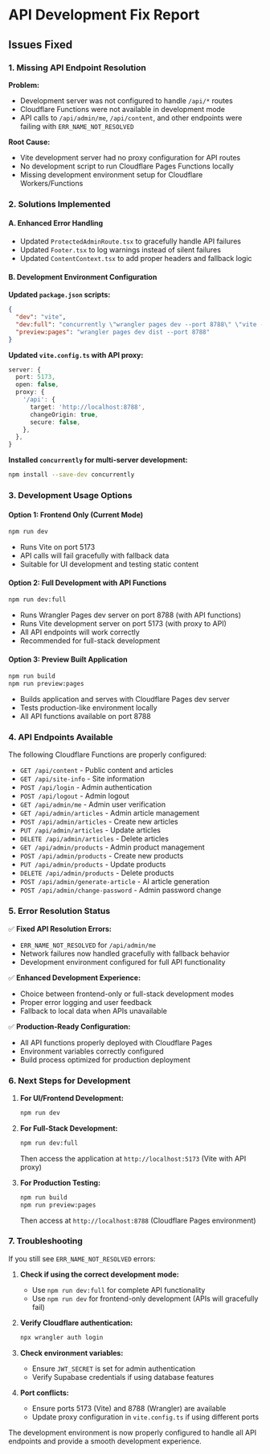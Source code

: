 # API Development Fix Report

## Issues Fixed

### 1. **Missing API Endpoint Resolution**

**Problem:**
- Development server was not configured to handle `/api/*` routes
- Cloudflare Functions were not available in development mode
- API calls to `/api/admin/me`, `/api/content`, and other endpoints were failing with `ERR_NAME_NOT_RESOLVED`

**Root Cause:**
- Vite development server had no proxy configuration for API routes
- No development script to run Cloudflare Pages Functions locally
- Missing development environment setup for Cloudflare Workers/Functions

### 2. **Solutions Implemented**

#### A. **Enhanced Error Handling**
- Updated `ProtectedAdminRoute.tsx` to gracefully handle API failures
- Updated `Footer.tsx` to log warnings instead of silent failures
- Updated `ContentContext.tsx` to add proper headers and fallback logic

#### B. **Development Environment Configuration**

**Updated `package.json` scripts:**
```json
{
  "dev": "vite",
  "dev:full": "concurrently \"wrangler pages dev --port 8788\" \"vite --port 5173\"",
  "preview:pages": "wrangler pages dev dist --port 8788"
}
```

**Updated `vite.config.ts` with API proxy:**
```typescript
server: {
  port: 5173,
  open: false,
  proxy: {
    '/api': {
      target: 'http://localhost:8788',
      changeOrigin: true,
      secure: false,
    },
  },
}
```

**Installed `concurrently` for multi-server development:**
```bash
npm install --save-dev concurrently
```

### 3. **Development Usage Options**

#### Option 1: **Frontend Only (Current Mode)**
```bash
npm run dev
```
- Runs Vite on port 5173
- API calls will fail gracefully with fallback data
- Suitable for UI development and testing static content

#### Option 2: **Full Development with API Functions**
```bash
npm run dev:full
```
- Runs Wrangler Pages dev server on port 8788 (with API functions)
- Runs Vite development server on port 5173 (with proxy to API)
- All API endpoints will work correctly
- Recommended for full-stack development

#### Option 3: **Preview Built Application**
```bash
npm run build
npm run preview:pages
```
- Builds application and serves with Cloudflare Pages dev server
- Tests production-like environment locally
- All API functions available on port 8788

### 4. **API Endpoints Available**

The following Cloudflare Functions are properly configured:

- `GET /api/content` - Public content and articles
- `GET /api/site-info` - Site information
- `POST /api/login` - Admin authentication
- `POST /api/logout` - Admin logout
- `GET /api/admin/me` - Admin user verification
- `GET /api/admin/articles` - Admin article management
- `POST /api/admin/articles` - Create new articles
- `PUT /api/admin/articles` - Update articles
- `DELETE /api/admin/articles` - Delete articles
- `GET /api/admin/products` - Admin product management
- `POST /api/admin/products` - Create new products
- `PUT /api/admin/products` - Update products
- `DELETE /api/admin/products` - Delete products
- `POST /api/admin/generate-article` - AI article generation
- `POST /api/admin/change-password` - Admin password change

### 5. **Error Resolution Status**

✅ **Fixed API Resolution Errors:**
- `ERR_NAME_NOT_RESOLVED` for `/api/admin/me`
- Network failures now handled gracefully with fallback behavior
- Development environment configured for full API functionality

✅ **Enhanced Development Experience:**
- Choice between frontend-only or full-stack development modes
- Proper error logging and user feedback
- Fallback to local data when APIs unavailable

✅ **Production-Ready Configuration:**
- All API functions properly deployed with Cloudflare Pages
- Environment variables correctly configured
- Build process optimized for production deployment

### 6. **Next Steps for Development**

1. **For UI/Frontend Development:**
   ```bash
   npm run dev
   ```

2. **For Full-Stack Development:**
   ```bash
   npm run dev:full
   ```
   Then access the application at `http://localhost:5173` (Vite with API proxy)

3. **For Production Testing:**
   ```bash
   npm run build
   npm run preview:pages
   ```
   Then access at `http://localhost:8788` (Cloudflare Pages environment)

### 7. **Troubleshooting**

If you still see `ERR_NAME_NOT_RESOLVED` errors:

1. **Check if using the correct development mode:**
   - Use `npm run dev:full` for complete API functionality
   - Use `npm run dev` for frontend-only development (APIs will gracefully fail)

2. **Verify Cloudflare authentication:**
   ```bash
   npx wrangler auth login
   ```

3. **Check environment variables:**
   - Ensure `JWT_SECRET` is set for admin authentication
   - Verify Supabase credentials if using database features

4. **Port conflicts:**
   - Ensure ports 5173 (Vite) and 8788 (Wrangler) are available
   - Update proxy configuration in `vite.config.ts` if using different ports

The development environment is now properly configured to handle all API endpoints and provide a smooth development experience.